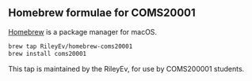 ## Homebrew formulae for COMS20001

[Homebrew](https://brew.sh) is a package manager for macOS.

```sh
brew tap RileyEv/homebrew-coms20001
brew install coms20001
```

This tap is maintained by the RileyEv, for use by COMS200001 students.
